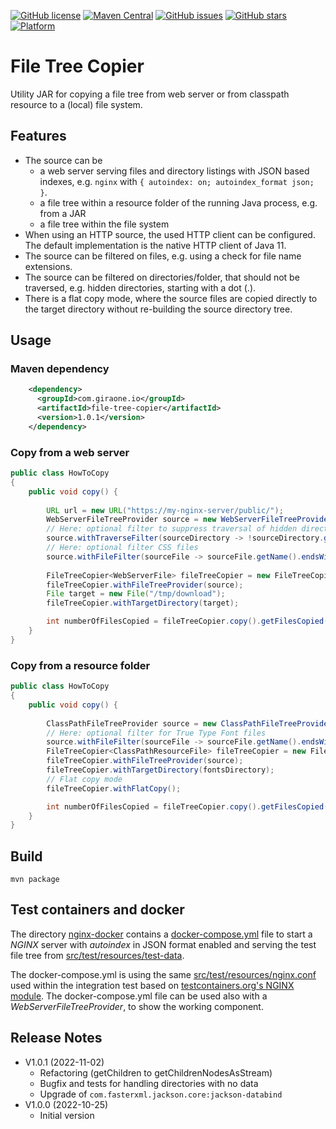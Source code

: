 [![GitHub license](https://img.shields.io/github/license/giraone/file-tree-copier)](https://github.com/giraone/file-tree-copier/blob/master/LICENSE)
[![Maven Central](https://img.shields.io/badge/Maven%20Central-1.0.1-blue)](https://mvnrepository.com/artifact/com.giraone.io/file-tree-copier)
[![GitHub issues](https://img.shields.io/github/issues/giraone/file-tree-copier)](https://github.com/giraone/file-tree-copier/issues)
[![GitHub stars](https://img.shields.io/github/stars/giraone/file-tree-copier)](https://github.com/giraone/file-tree-copier/stargazers)
[![Platform](https://img.shields.io/badge/platform-jre11%2B-blue)](https://github.com/giraone/file-tree-copier/pom.xml)

# File Tree Copier

Utility JAR for copying a file tree from web server or from classpath resource to a (local) file system.

## Features

- The source can be
  - a web server serving files and directory listings with JSON based indexes, e.g. `nginx` with `{ autoindex: on; autoindex_format json; }`.
  - a file tree within a resource folder of the running Java process, e.g. from a JAR
  - a file tree within the file system
- When using an HTTP source, the used HTTP client can be configured. The default implementation is the native HTTP client
  of Java 11.
- The source can be filtered on files, e.g. using a check for file name extensions.
- The source can be filtered on directories/folder, that should not be traversed, e.g. hidden directories, starting with a dot (.). 
- There is a flat copy mode, where the source files are copied directly to the target directory without re-building the source directory tree.

## Usage

### Maven dependency

```xml
    <dependency>
      <groupId>com.giraone.io</groupId>
      <artifactId>file-tree-copier</artifactId>
      <version>1.0.1</version>
    </dependency>
```

### Copy from a web server

```java
public class HowToCopy
{
    public void copy() {
        
        URL url = new URL("https://my-nginx-server/public/");
        WebServerFileTreeProvider source = new WebServerFileTreeProvider(url);
        // Here: optional filter to suppress traversal of hidden directories
        source.withTraverseFilter(sourceDirectory -> !sourceDirectory.getName().startsWith("."));
        // Here: optional filter CSS files
        source.withFileFilter(sourceFile -> sourceFile.getName().endsWith(".css"));
        
        FileTreeCopier<WebServerFile> fileTreeCopier = new FileTreeCopier<>();
        fileTreeCopier.withFileTreeProvider(source);
        File target = new File("/tmp/download");
        fileTreeCopier.withTargetDirectory(target);

        int numberOfFilesCopied = fileTreeCopier.copy().getFilesCopied();
    }
}
```

### Copy from a resource folder

```java
public class HowToCopy
{
    public void copy() {
        
        ClassPathFileTreeProvider source = new ClassPathFileTreeProvider("classpath:fonts/");
        // Here: optional filter for True Type Font files
        source.withFileFilter(sourceFile -> sourceFile.getName().endsWith(".ttf"));
        FileTreeCopier<ClassPathResourceFile> fileTreeCopier = new FileTreeCopier<>();
        fileTreeCopier.withFileTreeProvider(source);
        fileTreeCopier.withTargetDirectory(fontsDirectory);
        // Flat copy mode
        fileTreeCopier.withFlatCopy();

        int numberOfFilesCopied = fileTreeCopier.copy().getFilesCopied();
    }
}
```

## Build

```script
mvn package
```

## Test containers and docker

The directory [nginx-docker](nginx-docker) contains a [docker-compose.yml](nginx-docker/docker-compose.yml) file
to start a *NGINX* server with *autoindex* in JSON format enabled and serving the test file tree
from [src/test/resources/test-data](src/test/resources/test-data).

The docker-compose.yml is using the same [src/test/resources/nginx.conf](src/test/resources/nginx.conf)
used within the integration test based on [testcontainers.org's NGINX module](https://www.testcontainers.org/modules/nginx/).
The docker-compose.yml file can be used also with a *WebServerFileTreeProvider*, to show the working component.

## Release Notes

- V1.0.1 (2022-11-02)
  - Refactoring (getChildren to getChildrenNodesAsStream)
  - Bugfix and tests for handling directories with no data
  - Upgrade of `com.fasterxml.jackson.core:jackson-databind`
- V1.0.0 (2022-10-25)
  - Initial version